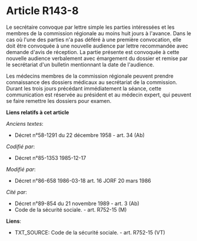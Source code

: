 # Article R143-8

Le secrétaire convoque par lettre simple les parties intéressées et les membres de la commission régionale au moins huit
jours à l'avance. Dans le cas où l'une des parties n'a pas déféré à une première convocation, elle doit être convoquée à une
nouvelle audience par lettre recommandée avec demande d'avis de réception. La partie présente est convoquée à cette nouvelle
audience verbalement avec émargement du dossier et remise par le secrétariat d'un bulletin mentionnant la date de l'audience.

Les médecins membres de la commission régionale peuvent prendre connaissance des dossiers médicaux au secrétariat de la
commission. Durant les trois jours précédant immédiatement la séance, cette communication est réservée au président et au
médecin expert, qui peuvent se faire remettre les dossiers pour examen.

**Liens relatifs à cet article**

_Anciens textes_:

  - Décret n°58-1291 du 22 décembre 1958 - art. 34 (Ab)

_Codifié par_:

  - Décret n°85-1353 1985-12-17

_Modifié par_:

  - Décret n°86-658 1986-03-18 art. 16 JORF 20 mars 1986

_Cité par_:

  - Décret n°89-854 du 21 novembre 1989 - art. 3 (Ab)
  - Code de la sécurité sociale. - art. R752-15 (M)

**Liens**:

  - TXT_SOURCE: Code de la sécurité sociale. - art. R752-15 (VT)
